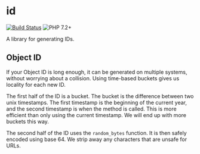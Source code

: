 # id

[![Build Status](https://travis-ci.org/bulldogcreative/id.svg?branch=master)](https://travis-ci.org/bulldogcreative/id)
![PHP 7.2+](https://img.shields.io/badge/requires-php%207.2%2B-blue.svg)

A library for generating IDs.

## Object ID

If your Object ID is long enough, it can be generated on multiple systems, without
worrying about a collision. Using time-based buckets gives us locality for each
new ID.

The first half of the ID is a bucket. The bucket is the difference between two
unix timestamps. The first timestamp is the beginning of the current year, and
the second timestamp is when the method is called. This is more efficient than
only using the current timestamp. We will end up with more buckets this way.

The second half of the ID uses the `random_bytes` function. It is then safely
encoded using base 64. We strip away any characters that are unsafe for URLs.
